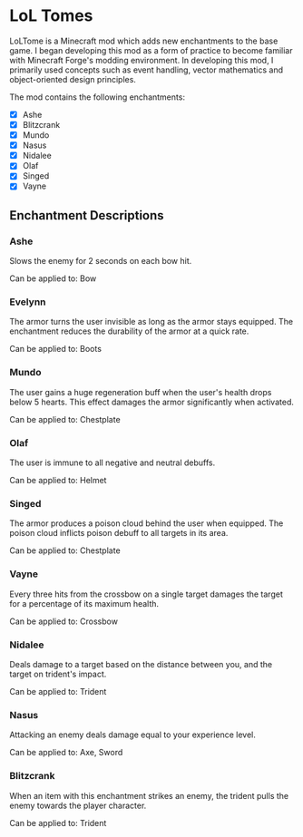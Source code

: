 # LoL Tomes

LoLTome is a Minecraft mod which adds new enchantments to the base game. I began developing this mod as a
form of practice to become familiar with Minecraft Forge's modding environment. In developing this mod, I primarily used 
concepts such as event handling,
vector mathematics 
and object-oriented design principles.

The mod contains the following enchantments:
- [x] Ashe
- [x] Blitzcrank
- [x] Mundo
- [x] Nasus
- [x] Nidalee
- [x] Olaf
- [x] Singed
- [x] Vayne

## Enchantment Descriptions
### Ashe
Slows the enemy for 2 seconds on each bow hit. 

Can be applied to: Bow

### Evelynn
The armor turns the user invisible as long as the armor stays equipped. 
The enchantment reduces the durability of the armor at a quick rate. 

Can be applied to: Boots
### Mundo
The user gains a huge regeneration buff when the user's health drops below 5 hearts. 
This effect damages the armor significantly when activated.

Can be applied to: Chestplate
### Olaf
The user is immune to all negative and neutral debuffs. 

Can be applied to: Helmet
### Singed
The armor produces a poison cloud behind the user when equipped. 
The poison cloud inflicts poison debuff to all targets in its area. 

Can be applied to: Chestplate
### Vayne
Every three hits from the crossbow on a single target damages the target for a percentage of its maximum health. 

Can be applied to: Crossbow

### Nidalee
Deals damage to a target based on the distance between you, and the target on trident's impact. 

Can be applied to: Trident

### Nasus
Attacking an enemy deals damage equal to your experience level.

Can be applied to: Axe, Sword

### Blitzcrank
When an item with this enchantment strikes an enemy, the trident pulls the enemy towards the player character.

Can be applied to: Trident



